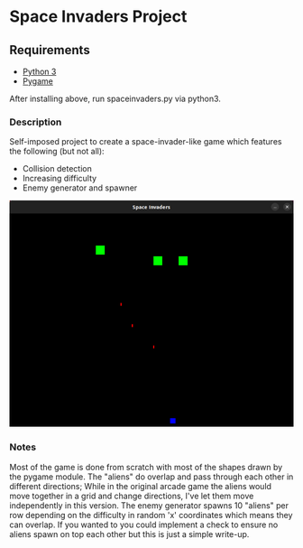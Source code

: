 # Space Invaders Project

## Requirements
- [Python 3](https://wiki.python.org/moin/BeginnersGuide/Download)
- [Pygame](https://www.pygame.org/wiki/GettingStarted)

After installing above, run spaceinvaders.py via python3.

### Description

Self-imposed project to create a space-invader-like game which features the following (but not all):
- Collision detection
- Increasing difficulty
- Enemy generator and spawner

![](images/scr1.png)

### Notes

Most of the game is done from scratch with most of the shapes drawn by the pygame module.
The "aliens" do overlap and pass through each other in different directions; While in the original arcade game the aliens would move together in a grid and change directions, I've let them move independently in this version.
The enemy generator spawns 10 "aliens" per row depending on the difficulty in random 'x' coordinates which means they can overlap.
If you wanted to you could implement a check to ensure no aliens spawn on top each other but this is just a simple write-up.

